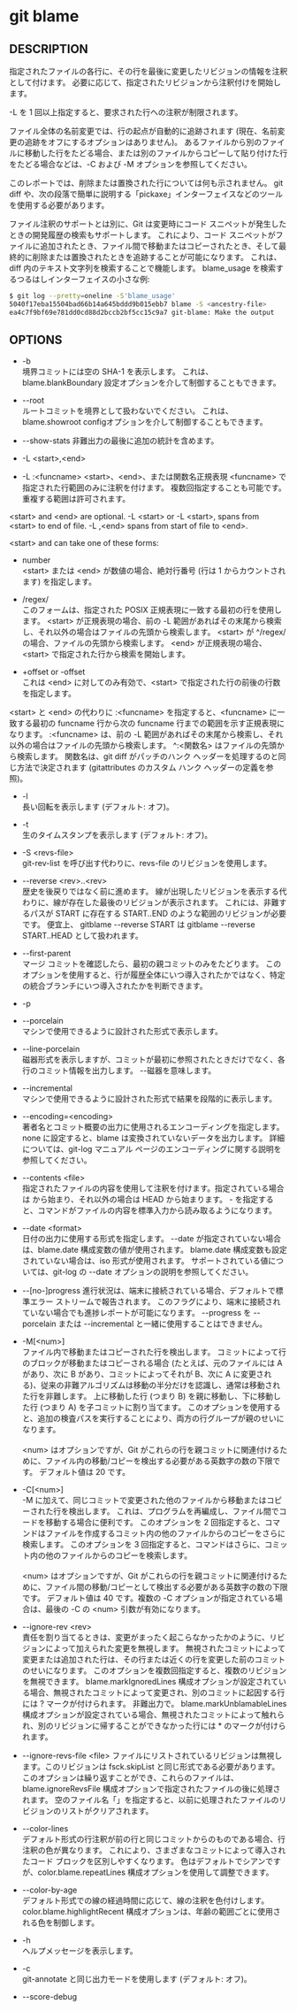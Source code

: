 # git blame

## DESCRIPTION

指定されたファイルの各行に、その行を最後に変更したリビジョンの情報を注釈として付けます。 必要に応じて、指定されたリビジョンから注釈付けを開始します。

-L を 1 回以上指定すると、要求された行への注釈が制限されます。

ファイル全体の名前変更では、行の起点が自動的に追跡されます (現在、名前変更の追跡をオフにするオプションはありません)。 あるファイルから別のファイルに移動した行をたどる場合、または別のファイルからコピーして貼り付けた行をたどる場合などは、-C および -M オプションを参照してください。

このレポートでは、削除または置換された行については何も示されません。 git diff や、次の段落で簡単に説明する「pickaxe」インターフェイスなどのツールを使用する必要があります。

ファイル注釈のサポートとは別に、Git は変更時にコード スニペットが発生したときの開発履歴の検索もサポートします。 これにより、コード スニペットがファイルに追加されたとき、ファイル間で移動またはコピーされたとき、そして最終的に削除または置換されたときを追跡することが可能になります。 これは、diff 内のテキスト文字列を検索することで機能します。 blame_usage を検索するつるはしインターフェイスの小さな例:

```bash
$ git log --pretty=oneline -S'blame_usage'
5040f17eba15504bad66b14a645bddd9b015ebb7 blame -S <ancestry-file>
ea4c7f9bf69e781dd0cd88d2bccb2bf5cc15c9a7 git-blame: Make the output
```


## OPTIONS

* -b  
境界コミットには空の SHA-1 を表示します。 これは、blame.blankBoundary 設定オプションを介して制御することもできます。

* --root  
ルートコミットを境界として扱わないでください。 これは、blame.showroot configオプションを介して制御することもできます。

* --show-stats
非難出力の最後に追加の統計を含めます。

* -L \<start>,\<end>
* -L :\<funcname>
\<start>、\<end>、または関数名正規表現 \<funcname> で指定された行範囲のみに注釈を付けます。 複数回指定することも可能です。 重複する範囲は許可されます。

\<start> and \<end> are optional. -L \<start> or -L \<start>, spans from \<start> to end of file. -L ,\<end> spans from start of file to \<end>.

\<start> and <end> can take one of these forms:

* number  
\<start> または \<end> が数値の場合、絶対行番号 (行は 1 からカウントされます) を指定します。

* /regex/  
このフォームは、指定された POSIX 正規表現に一致する最初の行を使用します。 \<start> が正規表現の場合、前の -L 範囲があればその末尾から検索し、それ以外の場合はファイルの先頭から検索します。 \<start> が ^/regex/ の場合、ファイルの先頭から検索します。 \<end> が正規表現の場合、\<start> で指定された行から検索を開始します。

* +offset or -offset  
これは \<end> に対してのみ有効で、\<start> で指定された行の前後の行数を指定します。


\<start> と \<end> の代わりに :\<funcname> を指定すると、\<funcname> に一致する最初の funcname 行から次の funcname 行までの範囲を示す正規表現になります。 :\<funcname> は、前の -L 範囲があればその末尾から検索し、それ以外の場合はファイルの先頭から検索します。 ^:\<関数名> はファイルの先頭から検索します。 関数名は、git diff がパッチのハンク ヘッダーを処理するのと同じ方法で決定されます (gitattributes のカスタム ハンク ヘッダーの定義を参照)。

* -l  
長い回転を表示します (デフォルト: オフ)。

* -t  
生のタイムスタンプを表示します (デフォルト: オフ)。

* -S \<revs-file>  
git-rev-list を呼び出す代わりに、revs-file のリビジョンを使用します。

* --reverse \<rev>..\<rev>  
歴史を後戻りではなく前に進めます。 線が出現したリビジョンを表示する代わりに、線が存在した最後のリビジョンが表示されます。 これには、非難するパスが START に存在する START..END のような範囲のリビジョンが必要です。 便宜上、 gitblame --reverse START は gitblame --reverse START..HEAD として扱われます。

* --first-parent  
マージ コミットを確認したら、最初の親コミットのみをたどります。 このオプションを使用すると、行が履歴全体にいつ導入されたかではなく、特定の統合ブランチにいつ導入されたかを判断できます。

* -p  
* --porcelain  
マシンで使用できるように設計された形式で表示します。

* --line-porcelain  
磁器形式を表示しますが、コミットが最初に参照されたときだけでなく、各行のコミット情報を出力します。 --磁器を意味します。

* --incremental  
マシンで使用できるように設計された形式で結果を段階的に表示します。

* --encoding=\<encoding>  
著者名とコミット概要の出力に使用されるエンコーディングを指定します。 none に設定すると、blame は変換されていないデータを出力します。 詳細については、git-log マニュアル ページのエンコーディングに関する説明を参照してください。

* --contents \<file>  
指定されたファイルの内容を使用して注釈を付けます。指定されている場合は <rev> から始まり、それ以外の場合は HEAD から始まります。 - を指定すると、コマンドがファイルの内容を標準入力から読み取るようになります。

* --date \<format>  
日付の出力に使用する形式を指定します。 --date が指定されていない場合は、blame.date 構成変数の値が使用されます。 blame.date 構成変数も設定されていない場合は、iso 形式が使用されます。 サポートされている値については、git-log の --date オプションの説明を参照してください。

* --[no-]progress
進行状況は、端末に接続されている場合、デフォルトで標準エラー ストリームで報告されます。 このフラグにより、端末に接続されていない場合でも進捗レポートが可能になります。 --progress を --porcelain または --incremental と一緒に使用することはできません。

* -M[\<num>]  
ファイル内で移動またはコピーされた行を検出します。 コミットによって行のブロックが移動またはコピーされる場合 (たとえば、元のファイルには A があり、次に B があり、コミットによってそれが B、次に A に変更される)、従来の非難アルゴリズムは移動の半分だけを認識し、通常は移動された行を非難します。 上に移動した行 (つまり B) を親に移動し、下に移動した行 (つまり A) を子コミットに割り当てます。 このオプションを使用すると、追加の検査パスを実行することにより、両方の行グループが親のせいになります。<br><br>\<num> はオプションですが、Git がこれらの行を親コミットに関連付けるために、ファイル内の移動/コピーを検出する必要がある英数字の数の下限です。 デフォルト値は 20 です。

* -C[\<num>]  
-M に加えて、同じコミットで変更された他のファイルから移動またはコピーされた行を検出します。 これは、プログラムを再編成し、ファイル間でコードを移動する場合に便利です。 このオプションを 2 回指定すると、コマンドはファイルを作成するコミット内の他のファイルからのコピーをさらに検索します。 このオプションを 3 回指定すると、コマンドはさらに、コミット内の他のファイルからのコピーを検索します。<br><br>\<num> はオプションですが、Git がこれらの行を親コミットに関連付けるために、ファイル間の移動/コピーとして検出する必要がある英数字の数の下限です。 デフォルト値は 40 です。複数の -C オプションが指定されている場合は、最後の -C の \<num> 引数が有効になります。

* --ignore-rev \<rev>  
責任を割り当てるときは、変更がまったく起こらなかったかのように、リビジョンによって加えられた変更を無視します。 無視されたコミットによって変更または追加された行は、その行または近くの行を変更した前のコミットのせいになります。 このオプションを複数回指定すると、複数のリビジョンを無視できます。 blame.markIgnoredLines 構成オプションが設定されている場合、無視されたコミットによって変更され、別のコミットに起因する行には ? マークが付けられます。 非難出力で。 blame.markUnblamableLines 構成オプションが設定されている場合、無視されたコミットによって触れられ、別のリビジョンに帰することができなかった行には * のマークが付けられます。

* --ignore-revs-file \<file>
ファイルにリストされているリビジョンは無視します。このリビジョンは fsck.skipList と同じ形式である必要があります。 このオプションは繰り返すことができ、これらのファイルは、blame.ignoreRevsFile 構成オプションで指定されたファイルの後に処理されます。 空のファイル名「」を指定すると、以前に処理されたファイルのリビジョンのリストがクリアされます。

* --color-lines  
デフォルト形式の行注釈が前の行と同じコミットからのものである場合、行注釈の色が異なります。 これにより、さまざまなコミットによって導入されたコード ブロックを区別しやすくなります。 色はデフォルトでシアンですが、color.blame.repeatLines 構成オプションを使用して調整できます。

* --color-by-age  
デフォルト形式での線の経過時間に応じて、線の注釈を色付けします。 color.blame.highlightRecent 構成オプションは、年齢の範囲ごとに使用される色を制御します。

* -h  
ヘルプメッセージを表示します。

* -c  
git-annotate と同じ出力モードを使用します (デフォルト: オフ)。

* --score-debug  
